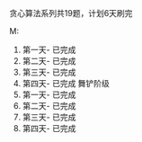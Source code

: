贪心算法系列共19题，计划6天刷完

M:
1. 第一天- 已完成
2. 第二天- 已完成
3. 第三天- 已完成
4. 第四天- 已完成
舞铲阶级
1. 第一天- 已完成
2. 第二天- 已完成
3. 第三天- 已完成
4. 第四天- 已完成
